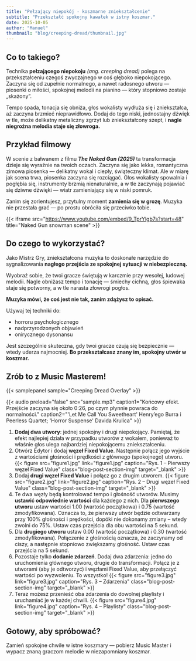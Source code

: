 ```yaml
---
title: "Pełzający niepokój - koszmarne zniekształcenie"
subtitle: "Przekształć spokojny kawałek w istny koszmar."
date: 2025-10-05
author: "Manuel"
thumbnail: "blog/creeping-dread/thumbnail.jpg"
---
```


## Co to takiego?

Technika **pełzającego niepokoju** *(ang. creeping dread)* polega na przekształceniu czegoś zwyczajnego w coś głęboko niepokojącego. Zaczyna się od zupełnie normalnego, a nawet radosnego utworu — piosenki o miłości, spokojnej melodii na pianino — który stopniowo zostaje „skażony”.

Tempo spada, tonacja się obniża, głos wokalisty wydłuża się i zniekształca, aż zaczyna brzmieć nieprawidłowo. Dodaj do tego niski, jednostajny dźwięk w tle, może delikatny metaliczny zgrzyt lub zniekształcony szept, i **nagle niegroźna melodia staje się złowroga.**

## Przykład filmowy

W scenie z bałwanem z filmu ***The Naked Gun (2025)*** ta transformacja dzieje się wyraźnie na twoich oczach. Zaczyna się jako lekka, romantyczna zimowa piosenka — delikatny wokal i ciepły, świąteczny klimat. Ale w miarę jak scena trwa, piosenka zaczyna się rozciągać. Głos wokalisty spowalnia i pogłębia się, instrumenty brzmią nienaturalnie, a w tle zaczynają pojawiać się dziwne dźwięki — wiatr zamieniający się w niski pomruk.  

Zanim się zorientujesz, przytulny moment **zamienia się w grozę**. Muzyka nie przestała grać — po prostu obróciła się przeciwko tobie.

{{< iframe src="https://www.youtube.com/embed/9_TprYlgb7s?start=48" title="Naked Gun snowman scene" >}}

## Do czego to wykorzystać?

Jako Mistrz Gry, zniekształcona muzyka to doskonałe narzędzie do sygnalizowania **nagłego przejścia ze spokojnej sytuacji w niebezpieczną.**

Wyobraź sobie, że twoi gracze świętują w karczmie przy wesołej, ludowej melodii. Nagle obniżasz tempo i tonację — śmiechy cichną, głos śpiewaka staje się potworny, a w tle narasta złowrogi pogłos.

**Muzyka mówi, że coś jest nie tak, zanim zdążysz to opisać.**

Używaj tej techniki do:
- horroru psychologicznego  
- nadprzyrodzonych objawień  
- onirycznego dysonansu  

Jest szczególnie skuteczna, gdy twoi gracze czują się bezpiecznie — wtedy uderza najmocniej. **Bo przekształcasz znany im, spokojny utwór w koszmar.**

## Zrób to z Music Masterem!

{{< samplepanel sample="Creeping Dread Overlay" >}}

{{< audio preload="false" src="sample.mp3" caption1="Końcowy efekt. Przejście zaczyna się około 0:26, po czym płynnie powraca do normalności." caption2="'Let Me Call You Sweetheart' Henry’ego Burra i Peerless Quartet; 'Horror Suspense' Davida Krulica" >}}

1. **Dodaj dwa utwory**: jednej spokojny i drugi niepokojący. Pamiętaj, że efekt najlepiej działa w przypadku utworów z wokalem, ponieważ to właśnie głos ulega najbardziej niepokojącemu zniekształceniu.  
1. Otwórz Edytor i dodaj **węzeł Fixed Value**. Następnie połącz jego wyjście z wartościami głośności i prędkości z głównego (spokojnego) utworu. {{< figure src="figure1.jpg" link="figure1.jpg" caption="Rys. 1 – Pierwszy węzeł Fixed Value" class="blog-post-section-img" target="_blank" >}}
1. Dodaj **drugi węzeł Fixed Value** i połącz go z drugim utworem. {{< figure src="figure2.jpg" link="figure2.jpg" caption="Rys. 2 – Drugi węzeł Fixed Value" class="blog-post-section-img" target="_blank" >}}
1. Te dwa węzły będą kontrolować tempo i głośność utworów. Musimy **ustawić odpowiednie wartości** dla każdego z nich. Dla **pierwszego utworu** ustaw wartości 1.00 (wartość początkowa) i 0.75 (wartość zmodyfikowana). Oznacza to, że pierwszy utwór będzie odtwarzany przy 100% głośności i prędkości, dopóki nie dokonamy zmiany – wtedy zwolni do 75%. Ustaw czas przejścia dla obu wartości na 5 sekund.  
1. Dla **drugiego utworu** ustaw 0.00 (wartość początkowa) i 0.30 (wartość zmodyfikowana). Połączenie z głośnością oznacza, że zaczynamy od ciszy, a następnie stopniowo zwiększamy głośność. Ustaw czas przejścia na 5 sekund.  
1. Pozostaje tylko **dodanie zdarzeń**. Dodaj dwa zdarzenia: jedno do uruchomienia głównego utworu, drugie do transformacji. Połącz je z utworami (aby je odtworzyć) i węzłami Fixed Value, aby przełączyć wartości po wyzwoleniu. To wszystko! {{< figure src="figure3.jpg" link="figure3.jpg" caption="Rys. 3 – Zdarzenia" class="blog-post-section-img" target="_blank" >}}
1. Teraz możesz przenieść oba zdarzenia do dowolnej playlisty i uruchamiać je w każdej chwili. {{< figure src="figure4.jpg" link="figure4.jpg" caption="Rys. 4 – Playlisty" class="blog-post-section-img" target="_blank" >}}

## Gotowy, aby spróbować?

Zamień spokojne chwile w istne koszmary — pobierz Music Master i wypacz znaną graczom melodie w niezapomniany koszmar.